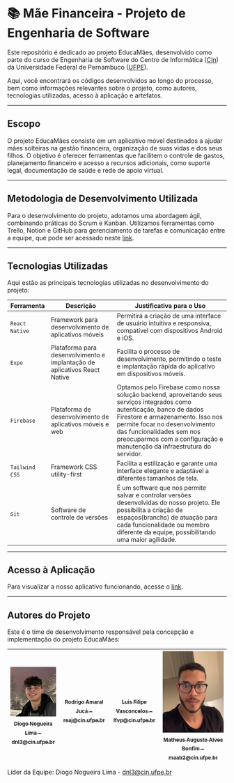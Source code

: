 # :books: Mãe Financeira - Projeto de Engenharia de Software

Este repositório é dedicado ao projeto EducaMães, desenvolvido como parte do curso de Engenharia de Software do Centro de Informática ([CIn](https://portal.cin.ufpe.br/)) da Universidade Federal de Pernambuco ([UFPE](https://www.ufpe.br)).

Aqui, você encontrará os códigos desenvolvidos ao longo do processo, bem como informações relevantes sobre o projeto, como autores, tecnologias utilizadas, acesso à aplicação e artefatos.

------

## Escopo

O projeto EducaMães consiste em um aplicativo móvel destinados a ajudar mães solteiras na gestão financeira, organização de suas vidas e dos seus filhos. O objetivo é oferecer ferramentas que facilitem o controle de gastos, planejamento financeiro e acesso a recursos adicionais, como suporte legal, documentação de saúde e rede de apoio virtual.

------

## Metodologia de Desenvolvimento Utilizada

Para o desenvolvimento do projeto, adotamos uma abordagem ágil, combinando práticas do Scrum e Kanban. Utilizamos ferramentas como Trello, Notion e GitHub para gerenciamento de tarefas e comunicação entre a equipe, que pode ser acessado neste [link](https://github.com/gtamaral/projeto-es/tree/main/Artefatos/acompanhamento).

------

## Tecnologias Utilizadas

Aqui estão as principais tecnologias utilizadas no desenvolvimento do projeto:

| Ferramenta            | Descrição                                                               | Justificativa para o Uso                                                                                                                                                                                               |
|-----------------------|-------------------------------------------------------------------------|------------------------------------------------------------------------------------------------------------------------------------------------------------------------------------------------------------------------|
| `React Native`          | Framework para desenvolvimento de aplicativos móveis                   | Permitirá a criação de uma interface de usuário intuitiva e responsiva, compatível com dispositivos Android e iOS.                                                                                                    |
| `Expo`                  | Plataforma para desenvolvimento e implantação de aplicativos React Native | Facilita o processo de desenvolvimento, permitindo o teste e implantação rápida do aplicativo em dispositivos móveis.                                                                                                 |
| `Firebase`              | Plataforma de desenvolvimento de aplicativos móveis e web                | Optamos pelo Firebase como nossa solução backend, aproveitando seus serviços integrados como autenticação, banco de dados Firestore e armazenamento. Isso nos permite focar no desenvolvimento das funcionalidades sem nos preocuparmos com a configuração e manutenção da infraestrutura do servidor. |
| `Tailwind CSS`          | Framework CSS utility-first                                           | Facilita a estilização e garante uma interface elegante e adaptável a diferentes tamanhos de tela.                                                                                                                     |
| `Git` | Software de controle de versões | É um software que nos permite salvar e controlar versões desenvolvidas do nosso projeto. Ele possibilita a criação de espaços(branchs) de atuação para cada funcionalidade ou membro diferente da equipe, possibilitando uma maior agilidade. |


------

## Acesso à Aplicação

Para visualizar a nosso aplicativo funcionando, acesse o [link](https://github.com/gtamaral/projeto-es/tree/main/Artefatos/app_funcionando).

------

## Autores do Projeto

Este é o time de desenvolvimento responsável pela concepção e implementação do projeto EducaMães:

| [![!\[<img src="image.png"\](image.png)](imagens/image.png) <br><sub>Diogo Nogueira Lima - dnl3@cin.ufpe.br</sub>](https://github.com/DiogoNogueiraLima) | [<img src="" width=115><br><sub>Rodrigo Amaral Jucá - reaj@cin.ufpe.br</sub>](https://github.com/rodrigojuca) |  [<img src="" width=115><br><sub>Luis Filipe Vasconcelos - lfvp@cin.ufpe.br</sub>](https://github.com/luisvasconcelos) | [![!\[<img src="foto_perfil_matheus.jpg"\](foto_perfil_matheus.jpg)](imagens/foto_perfil_matheus.jpg) <br><sub>Matheus Augusto Alves Bonfim - maab2@cin.ufpe.br</sub>](https://github.com/matheusbon) |
| :---: | :---: | :---: | :---: |

Líder da Equipe: Diogo Nogueira Lima - dnl3@cin.ufpe.br 

